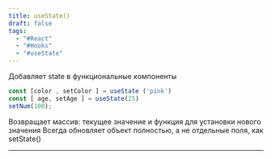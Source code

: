 ```yaml
---
title: useState()
draft: false
tags:
  - "#React"
  - "#Hooks"
  - "#useState"
---
```

Добавляет state в функциональные компоненты

```jsx
const [color , setColor ] = useState ('pink')
const [ age, setAge ] = useState(25)
setNum(100);
```

Возвращает массив: текущее значение и функция для установки нового значения 
Всегда обновляет объект полностью, а не отдельные поля, как setState()

_____
